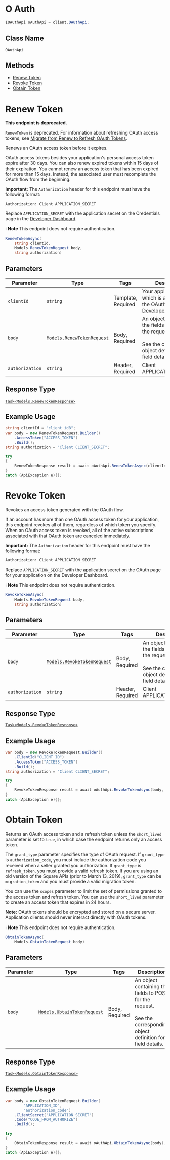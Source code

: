 # O Auth

```csharp
IOAuthApi oAuthApi = client.OAuthApi;
```

## Class Name

`OAuthApi`

## Methods

* [Renew Token](../../doc/api/o-auth.md#renew-token)
* [Revoke Token](../../doc/api/o-auth.md#revoke-token)
* [Obtain Token](../../doc/api/o-auth.md#obtain-token)


# Renew Token

**This endpoint is deprecated.**

`RenewToken` is deprecated. For information about refreshing OAuth access tokens, see
[Migrate from Renew to Refresh OAuth Tokens](https://developer.squareup.com/docs/oauth-api/migrate-to-refresh-tokens).

Renews an OAuth access token before it expires.

OAuth access tokens besides your application's personal access token expire after 30 days.
You can also renew expired tokens within 15 days of their expiration.
You cannot renew an access token that has been expired for more than 15 days.
Instead, the associated user must recomplete the OAuth flow from the beginning.

__Important:__ The `Authorization` header for this endpoint must have the
following format:

```
Authorization: Client APPLICATION_SECRET
```

Replace `APPLICATION_SECRET` with the application secret on the Credentials
page in the [Developer Dashboard](https://developer.squareup.com/apps).

:information_source: **Note** This endpoint does not require authentication.

```csharp
RenewTokenAsync(
    string clientId,
    Models.RenewTokenRequest body,
    string authorization)
```

## Parameters

| Parameter | Type | Tags | Description |
|  --- | --- | --- | --- |
| `clientId` | `string` | Template, Required | Your application ID, which is available in the OAuth page in the [Developer Dashboard](https://developer.squareup.com/apps). |
| `body` | [`Models.RenewTokenRequest`](../../doc/models/renew-token-request.md) | Body, Required | An object containing the fields to POST for the request.<br><br>See the corresponding object definition for field details. |
| `authorization` | `string` | Header, Required | Client APPLICATION_SECRET |

## Response Type

[`Task<Models.RenewTokenResponse>`](../../doc/models/renew-token-response.md)

## Example Usage

```csharp
string clientId = "client_id8";
var body = new RenewTokenRequest.Builder()
    .AccessToken("ACCESS_TOKEN")
    .Build();
string authorization = "Client CLIENT_SECRET";

try
{
    RenewTokenResponse result = await oAuthApi.RenewTokenAsync(clientId, body, authorization);
}
catch (ApiException e){};
```


# Revoke Token

Revokes an access token generated with the OAuth flow.

If an account has more than one OAuth access token for your application, this
endpoint revokes all of them, regardless of which token you specify. When an
OAuth access token is revoked, all of the active subscriptions associated
with that OAuth token are canceled immediately.

__Important:__ The `Authorization` header for this endpoint must have the
following format:

```
Authorization: Client APPLICATION_SECRET
```

Replace `APPLICATION_SECRET` with the application secret on the OAuth
page for your application on the Developer Dashboard.

:information_source: **Note** This endpoint does not require authentication.

```csharp
RevokeTokenAsync(
    Models.RevokeTokenRequest body,
    string authorization)
```

## Parameters

| Parameter | Type | Tags | Description |
|  --- | --- | --- | --- |
| `body` | [`Models.RevokeTokenRequest`](../../doc/models/revoke-token-request.md) | Body, Required | An object containing the fields to POST for the request.<br><br>See the corresponding object definition for field details. |
| `authorization` | `string` | Header, Required | Client APPLICATION_SECRET |

## Response Type

[`Task<Models.RevokeTokenResponse>`](../../doc/models/revoke-token-response.md)

## Example Usage

```csharp
var body = new RevokeTokenRequest.Builder()
    .ClientId("CLIENT_ID")
    .AccessToken("ACCESS_TOKEN")
    .Build();
string authorization = "Client CLIENT_SECRET";

try
{
    RevokeTokenResponse result = await oAuthApi.RevokeTokenAsync(body, authorization);
}
catch (ApiException e){};
```


# Obtain Token

Returns an OAuth access token and a refresh token unless the
`short_lived` parameter is set to `true`, in which case the endpoint
returns only an access token.

The `grant_type` parameter specifies the type of OAuth request. If
`grant_type` is `authorization_code`, you must include the authorization
code you received when a seller granted you authorization. If `grant_type`
is `refresh_token`, you must provide a valid refresh token. If you are using
an old version of the Square APIs (prior to March 13, 2019), `grant_type`
can be `migration_token` and you must provide a valid migration token.

You can use the `scopes` parameter to limit the set of permissions granted
to the access token and refresh token. You can use the `short_lived` parameter
to create an access token that expires in 24 hours.

__Note:__ OAuth tokens should be encrypted and stored on a secure server.
Application clients should never interact directly with OAuth tokens.

:information_source: **Note** This endpoint does not require authentication.

```csharp
ObtainTokenAsync(
    Models.ObtainTokenRequest body)
```

## Parameters

| Parameter | Type | Tags | Description |
|  --- | --- | --- | --- |
| `body` | [`Models.ObtainTokenRequest`](../../doc/models/obtain-token-request.md) | Body, Required | An object containing the fields to POST for the request.<br><br>See the corresponding object definition for field details. |

## Response Type

[`Task<Models.ObtainTokenResponse>`](../../doc/models/obtain-token-response.md)

## Example Usage

```csharp
var body = new ObtainTokenRequest.Builder(
        "APPLICATION_ID",
        "authorization_code")
    .ClientSecret("APPLICATION_SECRET")
    .Code("CODE_FROM_AUTHORIZE")
    .Build();

try
{
    ObtainTokenResponse result = await oAuthApi.ObtainTokenAsync(body);
}
catch (ApiException e){};
```


